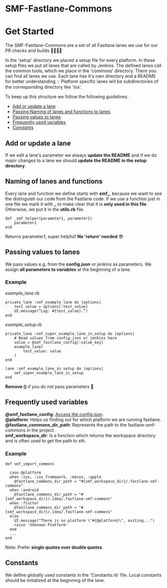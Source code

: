 # SMF-Fastlane-Commons

# Get Started
The SMF-Fastlane-Commons are a set of all Fastlane lanes we use for our PR checks and builds 👷‍♀️👷‍♂️

In the 'setup' directory we placed a setup file for every platform. In these setup files we put all lanes that are called by Jenkins. The defined lanes call the common tools, which we place in the 'commons' directory. There you can find all lanes we use. Each lane has it's own directory and a README for better understanding 💡 Platform specific lanes will be subdirectories of the corresponding directory like 'ios'.

To keep up this structure we follow the following guidelines.

* [Add or update a lane](#Add-or-update-a-lane)
* [Passing Naming of lanes and functions to lanes](#Naming-of-lanes-and-functions)
* [Passing values to lanes](#Passing-values-to-lanes)
* [Frequently used variables](#Frequently-used-variables)
* [Constants](#Constants)

## Add or update a lane
If we edit a lane's parameter we always **update the README** and if we do major changes to a lane we should **update the README in the setup directory**. 

## Naming of lanes and functions
Every lane and function we define starts with **smf\_**, because we want to see the distinguish our code from the Fastlane code. If we use a function just in one file we mark it with **_** to make clear that it is **only used in this file**. Otherwise, we put it in the **utils.rb** file.
```
def _smf_helper(parameter1, parameter2)
    parameter1
end
```
Returns parameter1, super helpful! **No 'return' needed** 😎
## Passing values to lanes
 We pass values e.g. from the **config.json** or jenkins as parameters. We assign **all parameters to variables** at the beginning of a lane.
### Example
*example_lane.rb*
```
private_lane :smf_example_lane do |options|
	test_value = options[:test_value]
	UI.message(“Log: #{test_value}.”)
end
```

*example_setup.rb*
```
private_lane :smf_super_example_lane_in_setup do |options|
    # Read values from config.json or jenkins here
    value = @smf_fastlane_config[:value_key]
    example_lane(
        test_value: value
    )
end

lane :smf_example_lane_in_setup do |options|
    smf_super_example_lane_in_setup
end
```
**Remove ()** if you do not pass parameters 🧐

## Frequently used variables
**@smf_fastlane_config**: [Access the config.json](#Passing-values-to-lanes).  
**@platform**: Helps us finding out for which platform we are running fastlane.  
**@fastlane_commons_dir_path**: Represents the path to the fastlane-smf-commons in the project.  
**smf_workspace_dir**: Is a function which returns the workspace directory and is often used to get the path to sth.  
### Example
```
def smf_import_commons

  case @platform
  when :ios, :ios_framework, :macos, :apple
    @fastlane_commons_dir_path = "#{smf_workspace_dir}/.fastlane-smf-commons"
  when :android
    @fastlane_commons_dir_path = "#{smf_workspace_dir}/.idea/.fastlane-smf-commons"
  when :flutter
    @fastlane_commons_dir_path = "#{smf_workspace_dir}/.idea/.fastlane-smf-commons"
  else
    UI.message("There is no platform \"#{@platform}\", exiting...")
    raise 'Unknown Platform'
  end
  ...
end
```
Note: Prefer **single quotes over double quotes**.
## Constants
We define globally used constants in the 'Constants.rb' file. Local constants should be initialized at the beginning of the lane.
  